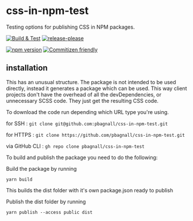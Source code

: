 # css-in-npm-test
Testing options for publishing CSS in NPM packages.

[![Build & Test](https://github.com/pbagnall/css-in-npm-test/actions/workflows/build.yml/badge.svg)](https://github.com/pbagnall/css-in-npm-test/actions/workflows/build.yml)
[![release-please](https://github.com/pbagnall/css-in-npm-test/actions/workflows/release-please.yml/badge.svg)](https://github.com/pbagnall/css-in-npm-test/actions/workflows/release-please.yml)

[![npm version](https://img.shields.io/npm/v/@pbagnall/css-in-npm-test.svg)](https://www.npmjs.org/package/@pbagnall/css-in-npm-test)
[![Commitizen friendly](https://img.shields.io/badge/commitizen-friendly-brightgreen.svg)](http://commitizen.github.io/cz-cli/)

## installation
This has an unusual structure. The package is not intended to be used directly, instead it generates a package which can be used. This way client projects don't
have the overhead of all the devDependencies, or unnecessary SCSS code. They just get the resulting CSS code.

To download the code run depending which URL type you're using.

for SSH
: `git clone git@github.com:pbagnall/css-in-npm-test.git`

for HTTPS
: `git clone https://github.com/pbagnall/css-in-npm-test.git`

via GitHub CLI
: `gh repo clone pbagnall/css-in-npm-test`




To build and publish the package you need to do the following:

Build the package by running

`yarn build`

This builds the dist folder with it's own package.json ready to publish

Publish the dist folder by running

`yarn publish --access public dist`

